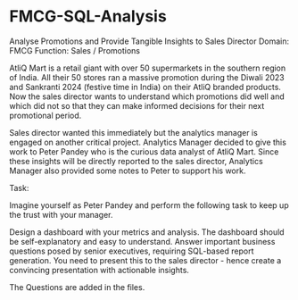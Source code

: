 # FMCG-SQL-Analysis

Analyse Promotions and Provide Tangible Insights to Sales Director
Domain:  FMCG       Function: Sales / Promotions

AtliQ Mart is a retail giant with over 50 supermarkets in the southern region of India.
All their 50 stores ran a massive promotion during the Diwali 2023 and Sankranti 2024 (festive time in India) on their AtliQ branded products. 
Now the sales director wants to understand which promotions did well and which did not so that they can make informed decisions for their next promotional period.  

Sales director wanted this immediately but the analytics manager  is engaged on another critical project.
Analytics Manager decided to give this work to Peter Pandey who is the curious data analyst of AtliQ Mart.
Since these insights will be directly reported to the sales director, Analytics Manager also provided some notes to Peter to support his work.

Task: 

Imagine yourself as Peter Pandey and perform the following task to keep up the trust with your manager. 

Design a dashboard with your metrics and analysis. The dashboard should be self-explanatory and easy to understand.
Answer important business questions posed by senior executives, requiring SQL-based report generation.
You need to present this to the sales director - hence  create a convincing presentation with actionable insights. 

The Questions are added in the files.
